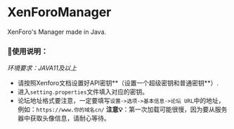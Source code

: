 # XenForoManager
XenForo's Manager made in Java.
### 📃使用说明：
_环境要求：JAVA11及以上_
- 请按照Xenforo文档设置好API密钥**（设置一个超级密钥和普通密钥**）.
- 进入`setting.properties`文件填入对应的密钥。
- 论坛地址格式要注意，一定要填写`设置->选项->基本信息->论坛 URL`中的地址，例如：`https://www.你的域名cn/`
**注意💡**：第一次加载可能很慢，因为要从服务器中获取头像信息，请耐心等待。
